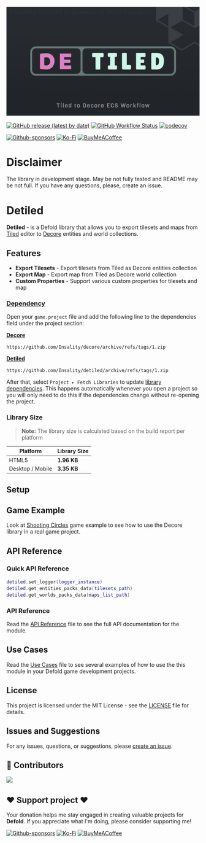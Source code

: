 ![](media/logo.png)

[![GitHub release (latest by date)](https://img.shields.io/github/v/tag/insality/detiled?style=for-the-badge&label=Release)](https://github.com/Insality/detiled/tags)
[![GitHub Workflow Status](https://img.shields.io/github/actions/workflow/status/insality/detiled/ci_workflow.yml?style=for-the-badge)](https://github.com/Insality/detiled/actions)
[![codecov](https://img.shields.io/codecov/c/github/Insality/detiled?style=for-the-badge)](https://codecov.io/gh/Insality/detiled)

[![Github-sponsors](https://img.shields.io/badge/sponsor-30363D?style=for-the-badge&logo=GitHub-Sponsors&logoColor=#EA4AAA)](https://github.com/sponsors/insality) [![Ko-Fi](https://img.shields.io/badge/Ko--fi-F16061?style=for-the-badge&logo=ko-fi&logoColor=white)](https://ko-fi.com/insality) [![BuyMeACoffee](https://img.shields.io/badge/Buy%20Me%20a%20Coffee-ffdd00?style=for-the-badge&logo=buy-me-a-coffee&logoColor=black)](https://www.buymeacoffee.com/insality)


# Disclaimer

The library in development stage. May be not fully tested and README may be not full. If you have any questions, please, create an issue.

# Detiled

**Detiled** - is a Defold library that allows you to export tilesets and maps from [Tiled](https://www.mapeditor.org/) editor to [Decore](https://github.com/Insality/decore) entities and world collections.

## Features

- **Export Tilesets** - Export tilesets from Tiled as Decore entities collection
- **Export Map** - Export map from Tiled as Decore world collection
- **Custom Properties** - Support various custom properties for tilesets and map


### [Dependency](https://www.defold.com/manuals/libraries/)

Open your `game.project` file and add the following line to the dependencies field under the project section:

**[Decore](https://github.com/Insality/decore)**

```
https://github.com/Insality/decore/archive/refs/tags/1.zip
```

**[Detiled](https://github.com/Insality/detiled/archive/refs/tags/1.zip)**

```
https://github.com/Insality/detiled/archive/refs/tags/1.zip
```

After that, select `Project ▸ Fetch Libraries` to update [library dependencies]((https://defold.com/manuals/libraries/#setting-up-library-dependencies)). This happens automatically whenever you open a project so you will only need to do this if the dependencies change without re-opening the project.

### Library Size

> **Note:** The library size is calculated based on the build report per platform

| Platform         | Library Size |
| ---------------- | ------------ |
| HTML5            | **1.96 KB**  |
| Desktop / Mobile | **3.35 KB**  |


## Setup


## Game Example

Look at [Shooting Circles](https://github.com/Insality/shooting_circles) game example to see how to use the Decore library in a real game project.


## API Reference

### Quick API Reference

```lua
detiled.set_logger(logger_instance)
detiled.get_entities_packs_data(tilesets_path)
detiled.get_worlds_packs_data(maps_list_path)
```

### API Reference

Read the [API Reference](API_REFERENCE.md) file to see the full API documentation for the module.


## Use Cases

Read the [Use Cases](USE_CASES.md) file to see several examples of how to use the this module in your Defold game development projects.

## License

This project is licensed under the MIT License - see the [LICENSE](LICENSE) file for details.

## Issues and Suggestions

For any issues, questions, or suggestions, please [create an issue](https://github.com/Insality/detiled/issues).

## 👏 Contributors

<a href="https://github.com/Insality/detiled/graphs/contributors">
  <img src="https://contributors-img.web.app/image?repo=insality/detiled"/>
</a>

## ❤️ Support project ❤️

Your donation helps me stay engaged in creating valuable projects for **Defold**. If you appreciate what I'm doing, please consider supporting me!

[![Github-sponsors](https://img.shields.io/badge/sponsor-30363D?style=for-the-badge&logo=GitHub-Sponsors&logoColor=#EA4AAA)](https://github.com/sponsors/insality) [![Ko-Fi](https://img.shields.io/badge/Ko--fi-F16061?style=for-the-badge&logo=ko-fi&logoColor=white)](https://ko-fi.com/insality) [![BuyMeACoffee](https://img.shields.io/badge/Buy%20Me%20a%20Coffee-ffdd00?style=for-the-badge&logo=buy-me-a-coffee&logoColor=black)](https://www.buymeacoffee.com/insality)

